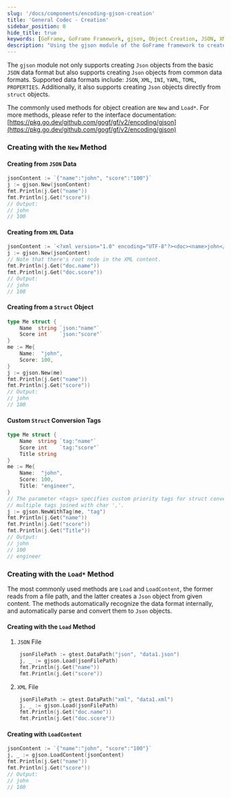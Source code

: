```yaml
---
slug: '/docs/components/encoding-gjson-creation'
title: 'General Codec - Creation'
sidebar_position: 0
hide_title: true
keywords: [GoFrame, GoFrame Framework, gjson, Object Creation, JSON, XML, Data Format, Struct Objects, Go Development, Data Parsing]
description: "Using the gjson module of the GoFrame framework to create JSON objects. Supports multiple data formats such as JSON and XML, and provides New and Load* methods for users to call. Demonstrates methods for creating JSON objects from JSON, XML, and struct objects with sample code to help developers understand and apply."
---
```


The `gjson` module not only supports creating `Json` objects from the basic `JSON` data format but also supports creating `Json` objects from common data formats. Supported data formats include: `JSON`, `XML`, `INI`, `YAML`, `TOML`, `PROPERTIES`. Additionally, it also supports creating `Json` objects directly from `struct` objects.

The commonly used methods for object creation are `New` and `Load*`. For more methods, please refer to the interface documentation: [https://pkg.go.dev/github.com/gogf/gf/v2/encoding/gjson](https://pkg.go.dev/github.com/gogf/gf/v2/encoding/gjson)

### Creating with the `New` Method

#### Creating from `JSON` Data

```go
jsonContent := `{"name":"john", "score":"100"}`
j := gjson.New(jsonContent)
fmt.Println(j.Get("name"))
fmt.Println(j.Get("score"))
// Output:
// john
// 100
```

#### Creating from `XML` Data

```go
jsonContent := `<?xml version="1.0" encoding="UTF-8"?><doc><name>john</name><score>100</score></doc>`
j := gjson.New(jsonContent)
// Note that there's root node in the XML content.
fmt.Println(j.Get("doc.name"))
fmt.Println(j.Get("doc.score"))
// Output:
// john
// 100
```

#### Creating from a `Struct` Object

```go
type Me struct {
    Name  string `json:"name"`
    Score int    `json:"score"`
}
me := Me{
    Name:  "john",
    Score: 100,
}
j := gjson.New(me)
fmt.Println(j.Get("name"))
fmt.Println(j.Get("score"))
// Output:
// john
// 100
```

#### Custom `Struct` Conversion Tags

```go
type Me struct {
    Name  string `tag:"name"`
    Score int    `tag:"score"`
    Title string
}
me := Me{
    Name:  "john",
    Score: 100,
    Title: "engineer",
}
// The parameter <tags> specifies custom priority tags for struct conversion to map,
// multiple tags joined with char ','.
j := gjson.NewWithTag(me, "tag")
fmt.Println(j.Get("name"))
fmt.Println(j.Get("score"))
fmt.Println(j.Get("Title"))
// Output:
// john
// 100
// engineer
```

### Creating with the `Load*` Method

The most commonly used methods are `Load` and `LoadContent`, the former reads from a file path, and the latter creates a `Json` object from given content. The methods automatically recognize the data format internally, and automatically parse and convert them to `Json` objects.

#### Creating with the `Load` Method

1. `JSON` File

```go
    jsonFilePath := gtest.DataPath("json", "data1.json")
    j, _ := gjson.Load(jsonFilePath)
    fmt.Println(j.Get("name"))
    fmt.Println(j.Get("score"))
```

2. `XML` File

```go
    jsonFilePath := gtest.DataPath("xml", "data1.xml")
    j, _ := gjson.Load(jsonFilePath)
    fmt.Println(j.Get("doc.name"))
    fmt.Println(j.Get("doc.score"))
```

#### Creating with `LoadContent`

```go
jsonContent := `{"name":"john", "score":"100"}`
j, _ := gjson.LoadContent(jsonContent)
fmt.Println(j.Get("name"))
fmt.Println(j.Get("score"))
// Output:
// john
// 100
```